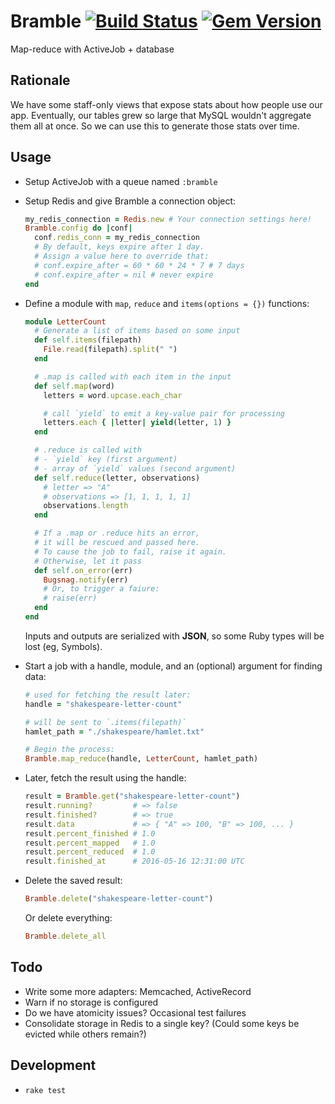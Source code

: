 # Bramble [![Build Status](https://travis-ci.org/rmosolgo/bramble.svg?branch=master)](https://travis-ci.org/rmosolgo/bramble) [![Gem Version](https://badge.fury.io/rb/bramble.svg)](https://badge.fury.io/rb/bramble)

Map-reduce with ActiveJob + database

## Rationale

We have some staff-only views that expose stats about how people use our app. Eventually, our tables grew so large that MySQL wouldn't aggregate them all at once. So we can use this to generate those stats over time.

## Usage

- Setup ActiveJob with a queue named `:bramble`

- Setup Redis and give Bramble a connection object:

  ```ruby
  my_redis_connection = Redis.new # Your connection settings here!
  Bramble.config do |conf|
    conf.redis_conn = my_redis_connection
    # By default, keys expire after 1 day.
    # Assign a value here to override that:
    # conf.expire_after = 60 * 60 * 24 * 7 # 7 days
    # conf.expire_after = nil # never expire
  end
  ```

- Define a module with `map`, `reduce` and `items(options = {})` functions:

  ```ruby
  module LetterCount
    # Generate a list of items based on some input
    def self.items(filepath)
      File.read(filepath).split(" ")
    end

    # .map is called with each item in the input
    def self.map(word)
      letters = word.upcase.each_char

      # call `yield` to emit a key-value pair for processing
      letters.each { |letter| yield(letter, 1) }
    end

    # .reduce is called with
    # - `yield` key (first argument)
    # - array of `yield` values (second argument)
    def self.reduce(letter, observations)
      # letter => "A"
      # observations => [1, 1, 1, 1, 1]
      observations.length
    end

    # If a .map or .reduce hits an error,
    # it will be rescued and passed here.
    # To cause the job to fail, raise it again.
    # Otherwise, let it pass
    def self.on_error(err)
      Bugsnag.notify(err)
      # Or, to trigger a faiure:
      # raise(err)
    end
  end
  ```

  Inputs and outputs are serialized with __JSON__, so some Ruby types will be lost (eg, Symbols).

- Start a job with a handle, module, and an (optional) argument for finding data:

  ```ruby
  # used for fetching the result later:
  handle = "shakespeare-letter-count"

  # will be sent to `.items(filepath)`
  hamlet_path = "./shakespeare/hamlet.txt"

  # Begin the process:
  Bramble.map_reduce(handle, LetterCount, hamlet_path)
  ```

- Later, fetch the result using the handle:

  ```ruby
  result = Bramble.get("shakespeare-letter-count")
  result.running?         # => false
  result.finished?        # => true
  result.data             # => { "A" => 100, "B" => 100, ... }
  result.percent_finished # 1.0
  result.percent_mapped   # 1.0
  result.percent_reduced  # 1.0
  result.finished_at      # 2016-05-16 12:31:00 UTC
  ```

- Delete the saved result:

  ```ruby
  Bramble.delete("shakespeare-letter-count")
  ```

  Or delete everything:

  ```ruby
  Bramble.delete_all
  ```

## Todo

- Write some more adapters: Memcached, ActiveRecord
- Warn if no storage is configured
- Do we have atomicity issues? Occasional test failures
- Consolidate storage in Redis to a single key? (Could some keys be evicted while others remain?)

## Development

- `rake test`
